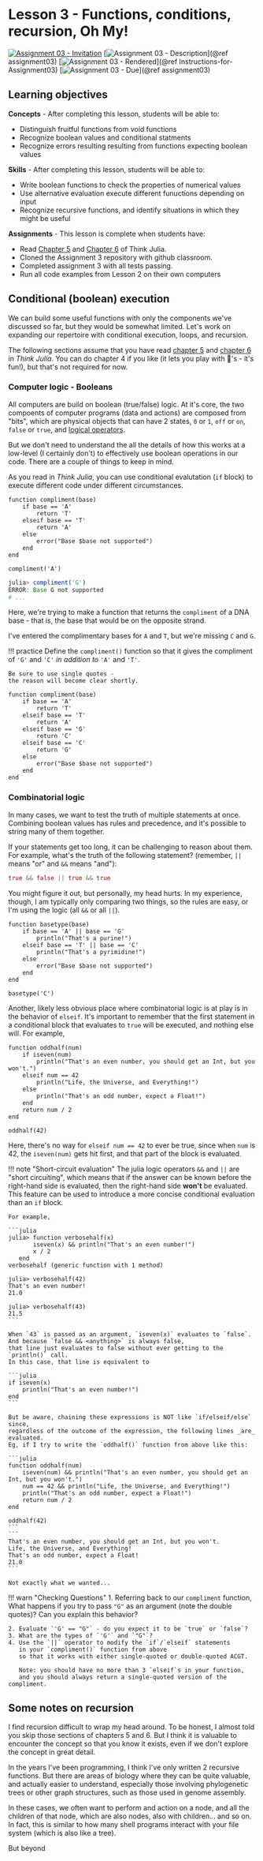# Lesson 3 - Functions, conditions, recursion, Oh My!

[![Assignment 03 - Invitation](https://img.shields.io/badge/Assignment03-Repository-blue?style=for-the-badge&logo=open%20badges)](#)
[![Assignment 03 - Description](https://img.shields.io/badge/03-Description-blue?style=for-the-badge&logo=open%20badges)](@ref assignment03)
[![Assignment 03 - Rendered](https://img.shields.io/badge/03-Script-blue?style=for-the-badge&logo=open%20badges)](@ref Instructions-for-Assignment03)
[![Assignment 03 - Due](https://img.shields.io/badge/Due-6%2F19%2F2020-orange?style=for-the-badge&logo=open%20badges)](@ref assignment03)

## Learning objectives

**Concepts** - After completing this lesson, students will be able to:

- Distinguish fruitful functions from void functions
- Recognize boolean values and conditional statments
- Recognize errors resulting resulting from functions expecting boolean values

**Skills** - After completing this lesson, students will be able to:

- Write boolean functions to check the properties of numerical values
- Use alternative evaluation execute different funuctions depending on input
- Recognize recursive functions,
  and identify situations in which they might be useful

**Assignments** - This lesson is complete when students have:

- Read [Chapter 5](https://benlauwens.github.io/ThinkJulia.jl/latest/book.html#chap05)
  and [Chapter 6](https://benlauwens.github.io/ThinkJulia.jl/latest/book.html#chap0)
  of Think Julia.
- Cloned the Assignment 3 repository with github classroom.
- Completed assignment 3 with all tests passing.
- Run all code examples from Lesson 2 on their own computers

## Conditional (boolean) execution 

We can build some useful functions with only the components we've discussed so far,
but they would be somewhat limited.
Let's work on expanding our repertoire
with conditional execution, loops, and recursion.

The following sections assume that you have read
[chapter 5](https://benlauwens.github.io/ThinkJulia.jl/latest/book.html#chap05) and
[chapter 6](https://benlauwens.github.io/ThinkJulia.jl/latest/book.html#chap06)
in _Think Julia_.
You can do chapter 4 if you like
(it lets you play with 🐢's - it's fun!),
but that's not required for now.

### Computer logic - Booleans

All computers are build on boolean (true/false) logic. 
At it's core, the two compoents of computer programs
(data and actions) are composed from "bits",
which are physical objects that can have 2 states,
`0` or `1`, `off` or `on`, `false` or `true`,
and [logical operators](https://en.wikipedia.org/wiki/Logic_gate#Truth_tables).

But we don't need to understand the all the details of how this works at a low-level
(I certainly don't)
to effectively use boolean operations in our code.
There are a couple of things to keep in mind.

As you read in _Think Julia_,
you can use conditional evalutation (`if` block)
to execute different code under different circumstances.

```@example compliment
function compliment(base)
    if base == 'A'
        return 'T'
    elseif base == 'T'
        return 'A'
    else
        error("Base $base not supported")
    end
end

compliment('A')
```
```julia
julia> compliment('G')
ERROR: Base G not supported
# ...
```

Here, we're trying to make a function
that returns the `compliment` of a DNA base -
that is, the base that would be on the opposite strand.

I've entered the complimentary bases for `A` and `T`,
but we're missing `C` and `G`.

!!! practice
    Define the `compliment()` function
    so that it gives the compliment of `'G'` and `'C'`
    _in addition to_ `'A'` and `'T'`.

    Be sure to use single quotes -
    the reason will become clear shortly.

```@setup compliment
function compliment(base)
    if base == 'A'
        return 'T'
    elseif base == 'T'
        return 'A'
    elseif base == 'G'
        return 'C'
    elseif base == 'C'
        return 'G'
    else
        error("Base $base not supported")
    end
end
```

### Combinatorial logic

In many cases,
we want to test the truth of multiple statements at once.
Combining boolean values has rules and precedence,
and it's possible to string many of them together.

If your statements get too long, it can be challenging to reason about them.
For example, what's the truth of the following statement?
(remember, `||` means "or" and `&&` means "and"):

```julia
true && false || true && true
```

You might figure it out, but personally, my head hurts.
In my experience, though, I am typically only comparing two things,
so the rules are easy, or I'm using the logic (all `&&` or all `||`).

```@example
function basetype(base)
    if base == 'A' || base == 'G'
        println("That's a purine!")
    elseif base == 'T' || base == 'C'
        println("That's a pyrimidine!")
    else
        error("Base $base not supported")
    end
end

basetype('C')
```

Another, likely less obvious place where combinatorial logic is at play
is in the behavior of `elseif`.
It's important to remember that the first statement in a conditional block
that evaluates to `true` will be executed,
and nothing else will.
For example,

```@example oddhalf
function oddhalf(num)
    if iseven(num)
        println("That's an even number, you should get an Int, but you won't.")
    elseif num == 42
        println("Life, the Universe, and Everything!")
    else
        println("That's an odd number, expect a Float!")
    end
    return num / 2
end

oddhalf(42)
```

Here, there's no way for `elseif num == 42` to ever be true,
since when `num` is 42, the `iseven(num)` gets hit first,
and that part of the block is evaluated.

!!! note "Short-circuit evaluation"
    The julia logic operators `&&` and `||`
    are "short circuiting", which means that
    if the answer can be known before the right-hand side is evaluated,
    then the right-hand side **won't** be evaluated. 
    This feature can be used to introduce
    a more concise conditional evaluation than an `if` block.

    For example,

    ```julia
    julia> function verbosehalf(x)
           iseven(x) && println("That's an even number!")
           x / 2
       end
    verbosehalf (generic function with 1 method)

    julia> verbosehalf(42)
    That's an even number!
    21.0

    julia> verbosehalf(43)
    21.5
    ```

    When `43` is passed as an argument, `iseven(x)` evaluates to `false`.
    And because `false && <anything>` is always false,
    that line just evaluates to false without ever getting to the `println()` call.
    In this case, that line is equivalent to

    ```julia
    if iseven(x)
        println("That's an even number!")
    end
    ```

    But be aware, chaining these expressions is NOT like `if/elseif/else` since,
    regardless of the outcome of the expression, the following lines _are_ evaluated.
    Eg, if I try to write the `oddhalf()` function from above like this:

    ```julia
    function oddhalf(num)
        iseven(num) && println("That's an even number, you should get an Int, but you won't.")
        num == 42 && println("Life, the Universe, and Everything!")
        println("That's an odd number, expect a Float!")
        return num / 2
    end

    oddhalf(42)
    ```
    ```
    That's an even number, you should get an Int, but you won't.
    Life, the Universe, and Everything!
    That's an odd number, expect a Float!
    21.0
    ```

    Not exactly what we wanted...

!!! warn "Checking Questions"
    1. Referring back to our `compliment` function,
       What happens if you try to pass `"G"` as an argument
       (note the double quotes)?
       Can you explain this behavior?

    2. Evaluate `'G' == "G"` - do you expect it to be `true` or `false`?
    3. What are the types of `'G'` and `"G"`?
    4. Use the `||` operator to modify the `if`/`elseif` statements
       in your `compliment()` function from above
       so that it works with either single-quoted or double-quoted ACGT.

       Note: you should have no more than 3 `elseif`s in your function,
       and you should always return a single-quoted version of the compliment.

## Some notes on recursion

I find recursion difficult to wrap my head around.
To be honest,
I almost told you skip those sections of chapters 5 and 6.
But I think it is valuable to encounter the concept
so that you know it exists,
even if we don't explore the concept in great detail.

In the years I've been programming,
I think I've only written 2 recursive functions.
But there are areas of biology where they can be quite valuable,
and actually easier to understand,
especially those involving phylogenetic trees or
other graph structures, such as those used in genome assembly.

In these cases, we often want to perform and action on a node,
and all the children of that node, which are also nodes,
also with children... and so on.
In fact, this is similar to how many shell programs
interact with your file system
(which is also like a tree).

But beyond 